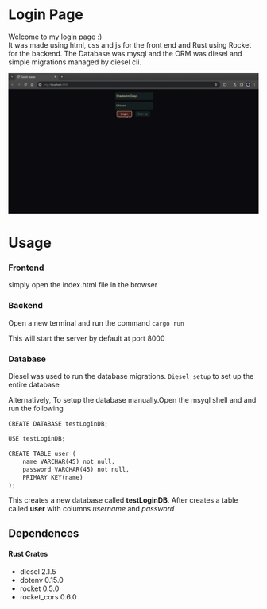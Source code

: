 # Login Page
Welcome to my login page :)  
It was made using html, css and js for the front end and Rust using Rocket for the backend. The Database was mysql and the ORM was diesel and simple migrations managed by diesel cli.


<img src="./image/screenshot.png">


#  Usage
  
 
### Frontend

simply open the index.html file in the browser


### Backend

Open a new terminal and run the command 
``` cargo run ```  

This will start the server by default at port 8000

### Database

Diesel was used to run the database migrations. ```Diesel setup``` to set up the entire database

Alternatively, To setup the database manually.Open the msyql shell and and run the following
```mysql
CREATE DATABASE testLoginDB;
```
```mysql
USE testLoginDB;
```

```mysql
CREATE TABLE user (
    name VARCHAR(45) not null,
    password VARCHAR(45) not null,
    PRIMARY KEY(name)
); 

```
This creates a new database called **testLoginDB**. After creates a table called **user** with columns *username* and *password*



## Dependences

#### Rust Crates
- diesel 2.1.5
- dotenv 0.15.0
- rocket 0.5.0
- rocket_cors 0.6.0

